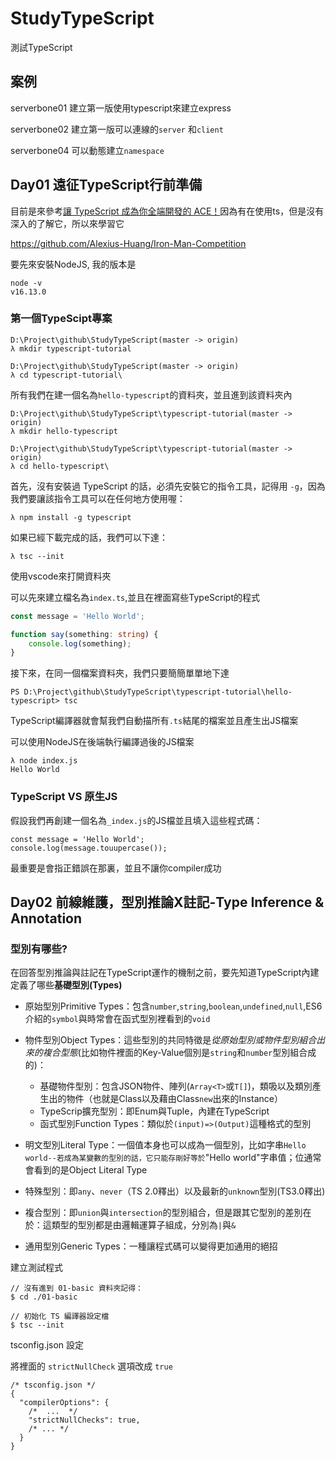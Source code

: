 # StudyTypeScript
測試TypeScript
## 案例
serverbone01 建立第一版使用typescript來建立express

serverbone02 建立第一版可以連線的`server` 和`client`

serverbone04 可以動態建立`namespace`

## Day01 遠征TypeScript行前準備

目前是來參考[讓 TypeScript 成為你全端開發的 ACE！](https://ithelp.ithome.com.tw/users/20120614/ironman/2685)因為有在使用ts，但是沒有深入的了解它，所以來學習它

https://github.com/Alexius-Huang/Iron-Man-Competition

要先來安裝NodeJS, 我的版本是
```
node -v
v16.13.0
```
### 第一個TypeScipt專案

```
D:\Project\github\StudyTypeScript(master -> origin)
λ mkdir typescript-tutorial

D:\Project\github\StudyTypeScript(master -> origin)
λ cd typescript-tutorial\

```
所有我們在建一個名為`hello-typescript`的資料夾，並且進到該資料夾內
```
D:\Project\github\StudyTypeScript\typescript-tutorial(master -> origin)
λ mkdir hello-typescript

D:\Project\github\StudyTypeScript\typescript-tutorial(master -> origin)
λ cd hello-typescript\
```
首先，沒有安裝過 TypeScript 的話，必須先安裝它的指令工具，記得用 `-g`，因為我們要讓該指令工具可以在任何地方使用喔：

```
λ npm install -g typescript
```
如果已經下載完成的話，我們可以下達：
```
λ tsc --init
```
使用vscode來打開資料夾

可以先來建立檔名為`index.ts`,並且在裡面寫些TypeScript的程式

```typescript
const message = 'Hello World';

function say(something: string) {
    console.log(something);
}
```

接下來，在同一個檔案資料夾，我們只要簡簡單單地下達

```
PS D:\Project\github\StudyTypeScript\typescript-tutorial\hello-typescript> tsc
```

TypeScript編譯器就會幫我們自動描所有`.ts`結尾的檔案並且產生出JS檔案

可以使用NodeJS在後端執行編譯過後的JS檔案

```
λ node index.js
Hello World
```

### TypeScript VS 原生JS

假設我們再創建一個名為`_index.js`的JS檔並且填入這些程式碼：

```
const message = 'Hello World';
console.log(message.touupercase());
```

最重要是會指正錯誤在那裏，並且不讓你compiler成功

## Day02 前線維護，型別推論X註記-Type Inference & Annotation

### 型別有哪些?

在回答型別推論與註記在TypeScript運作的機制之前，要先知道TypeScript內建定義了哪些**基礎型別(Types)**

- 原始型別Primitive Types：包含`number`,`string`,`boolean`,`undefined`,`null`,ES6介紹的`symbol`與時常會在函式型別裡看到的`void`
- 物件型別Object Types：這些型別的共同特徵是*從原始型別或物件型別組合出來的複合型態*(比如物件裡面的Key-Value個別是`string`和`number`型別組合成的)：

  - 基礎物件型別：包含JSON物件、陣列(`Array<T>`或`T[]`)，類吸以及類別產生出的物件（也就是Class以及藉由Class`new`出來的Instance）
  - TypeScrip擴充型別：即Enum與Tuple，內建在TypeScript
  - 函式型別Function Types：類似於`(input)=>(Output)`這種格式的型別
- 明文型別Literal Type：一個值本身也可以成為一個型別，比如字串`Hello world--若成為某變數的型別的話，它只能存剛好等於`"Hello world"字串值；位通常會看到的是Object Literal Type
- 特殊型別：即`any`、`never`（TS 2.0釋出）以及最新的`unknown`型別(TS3.0釋出)
- 複合型別：即`union`與`intersection`的型別組合，但是跟其它型別的差別在於：這類型的型別都是由邏輯運算子組成，分別為`|`與`&`
- 通用型別Generic Types：一種讓程式碼可以變得更加通用的絕招

建立測試程式

```
// 沒有進到 01-basic 資料夾記得：
$ cd ./01-basic

// 初始化 TS 編譯器設定檔
$ tsc --init
```

tsconfig.json 設定

將裡面的 `strictNullCheck` 選項改成 `true`

```
/* tsconfig.json */
{
  "compilerOptions": {
    /*  ...  */
    "strictNullChecks": true,
    /* ... */
  }
}
```



